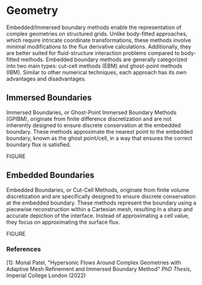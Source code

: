 # Geometry

Embedded/Immersed boundary methods enable the representation of complex geometries on structured grids. Unlike body-fitted approaches, which require intricate coordinate transformations, these methods involve minimal modifications to the flux derivative calculations. Additionally, they are better suited for fluid-structure interaction problems compared to body-fitted methods.
Embedded boundary methods are generally categorized into two main types: cut-cell methods (EBM) and ghost-point methods (IBM). Similar to other numerical techniques, each approach has its own advantages and disadvantages.


## Immersed Boundaries

Immersed Boundaries, or Ghost-Point Immersed Boundary Methods (GPIBM), originate from finite difference discretization and are not inherently designed to ensure discrete conservation at the embedded boundary.
These methods approximate the nearest point to the embedded boundary, known as the ghost point/cell, in a way that ensures the correct boundary flux is satisfied.

FIGURE

## Embedded Boundaries


Embedded Boundaries, or Cut-Cell Methods, originate from finite volume discretization and are specifically designed to ensure discrete conservation at the embedded boundary.
These methods represent the boundary using a piecewise reconstruction within a Cartesian mesh, resulting in a sharp and accurate depiction of the interface. Instead of approximating a cell value, they focus on approximating the surface flux.

FIGURE


### References

[1]: Monal Patel, "Hypersonic Flows Around Complex
Geometries with Adaptive Mesh Refinement and Immersed Boundary Method" *PhD Thesis*, Imperial College London (2022)
